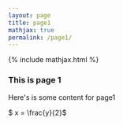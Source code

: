 ```yaml
---
layout: page
title: page1
mathjax: true
permalink: /page1/
---
```


{% include mathjax.html %}

### This is page 1

Here's is some content for page1

$ x = \frac{y}{2}$
